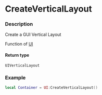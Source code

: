 # CreateVerticalLayout
### Description
Create a GUI Vertical Layout

Function of [UI](../../)

#### Return type
`UIVerticalLayout`

### Example
```lua
local Container = UI:CreateVerticalLayout()
```